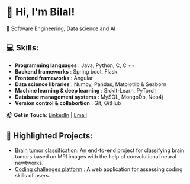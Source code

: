 # 👋 Hi, I'm Bilal!

🎯 Software Engineering, Data science and AI 

## 💻 Skills:
- **Programming languages** : Java, Python, C, C ++
- **Backend frameworks** : Spring boot, Flask
- **Frontend frameworks** : Angular
- **Data science libraries** : Numpy, Pandas, Matplotlib & Seaborn
- **Machine learning & deep learning** : Sickit-Learn, PyTorch
- **Database management systems** : MySQL, MongoDb, Neo4j
- **Version control & collabortion** : Git, GitHub

📬 **Get in Touch**: [LinkedIn](www.linkedin.com/in/bilal-lahfari-107854290) | [Email](mailto:lahfaribilal2@gmail.com)

## 🌟 Highlighted Projects:
- [Brain tumor classification](https://github.com/yourusername/coolproject): An end-to-end project for classifying brain tumors based on MRI images with the help of convolutional neural newtworks.
- [Coding challenges platform](https://github.com/yourusername/coolproject) : A web application for assessing coding skills of users.

